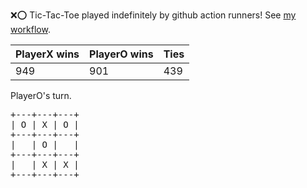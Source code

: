:x::o: Tic-Tac-Toe played indefinitely by github action runners! See [my workflow](.github/workflows/play.yaml).

|PlayerX wins|PlayerO wins|Ties|
|-|-|-|
|949|901|439|

PlayerO's turn.

<pre>
+---+---+---+
| O | X | O |
+---+---+---+
|   | O |   |
+---+---+---+
|   | X | X |
+---+---+---+
</pre>